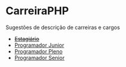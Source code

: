 CarreiraPHP
===========

Sugestões de descrição de carreiras e cargos

- ~~[Estagiário](EstagiarioProgramacao.md)~~
- [Programador Junior](ProgramadorJunior.md)
- [Programador Pleno](ProgramadorPleno.md)
- [Programador Senior](ProgramadorSenior.md)
